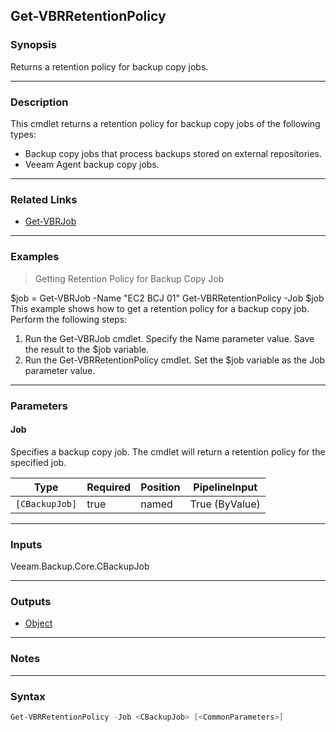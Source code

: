 Get-VBRRetentionPolicy
----------------------

### Synopsis
Returns a retention policy for backup copy jobs.

---

### Description

This cmdlet returns a retention policy for backup copy jobs of the following types:
- Backup copy jobs that process backups stored on external repositories.
- Veeam Agent backup copy jobs.

---

### Related Links
* [Get-VBRJob](Get-VBRJob)

---

### Examples
> Getting Retention Policy for Backup Copy Job

$job = Get-VBRJob -Name "EC2 BCJ 01"
Get-VBRRetentionPolicy -Job $job
This example shows how to get a retention policy for a backup copy job.
Perform the following steps:
1. Run the Get-VBRJob cmdlet. Specify the Name parameter value. Save the result to the $job variable.
2. Run the Get-VBRRetentionPolicy cmdlet. Set the $job variable as the Job parameter value.

---

### Parameters
#### **Job**
Specifies a backup copy job. The cmdlet will return a retention policy for the specified job.

|Type          |Required|Position|PipelineInput |
|--------------|--------|--------|--------------|
|`[CBackupJob]`|true    |named   |True (ByValue)|

---

### Inputs
Veeam.Backup.Core.CBackupJob

---

### Outputs
* [Object](https://learn.microsoft.com/en-us/dotnet/api/System.Object)

---

### Notes

---

### Syntax
```PowerShell
Get-VBRRetentionPolicy -Job <CBackupJob> [<CommonParameters>]
```

